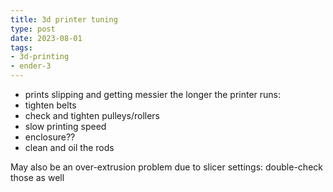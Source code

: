 ```yaml
---
title: 3d printer tuning
type: post
date: 2023-08-01
tags: 
- 3d-printing
- ender-3
---
```



- prints slipping and getting messier the longer the printer runs:
- tighten belts
- check and tighten pulleys/rollers
- slow printing speed
- enclosure??
- clean and oil the rods

May also be an over-extrusion problem due to slicer settings: double-check those as well
